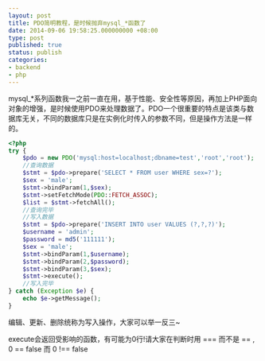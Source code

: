 ```yaml
---
layout: post
title: PDO简明教程，是时候抛弃mysql_*函数了
date: 2014-09-06 19:58:25.000000000 +08:00
type: post
published: true
status: publish
categories:
- backend
- php
---
```

mysql_*系列函数我一之前一直在用，基于性能、安全性等原因，再加上PHP面向对象的增强，是时候使用PDO来处理数据了。PDO一个很重要的特点是该类与数据库无关，不同的数据库只是在实例化时传入的参数不同，但是操作方法是一样的。

```php
<?php
try {
    $pdo = new PDO('mysql:host=localhost;dbname=test','root','root');
    //查询数据
    $stmt = $pdo->prepare('SELECT * FROM user WHERE sex=?');
    $sex = 'male';
    $stmt->bindParam(1,$sex);
    $stmt->setFetchMode(PDO::FETCH_ASSOC);
    $list = $stmt->fetchAll();
    //查询完毕
    //写入数据
    $stmt = $pdo->prepare('INSERT INTO user VALUES (?,?,?)');
    $username = 'admin';
    $password = md5('111111');
    $sex = 'male';
    $stmt->bindParam(1,$username);
    $stmt->bindParam(2,$password);
    $stmt->bindParam(3,$sex);
    $stmt->execute();
    //写入完毕
} catch (Exception $e) {
    echo $e->getMessage();
}
```

编辑、更新、删除统称为写入操作，大家可以举一反三~

execute会返回受影响的函数，有可能为0行!请大家在判断时用 === 而不是 == , 0 == false 而 0 !== false